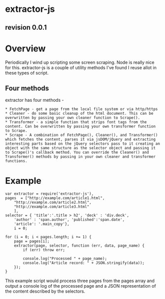 extractor-js
============
revision 0.0.1
--------------

# Overview

Periodically I wind up scripting some screen scraping.  Node is really nice for this.  extractor-js is a couple of utility methods I've found I reuse allot in these types of script.

## Four methods

extractor has four methods -

	* FetchPage - get a page from the local file system or via http/https
	* Cleaner - do some basic cleanup of the html document. This can be overwritten by passing your own cleaner function to Scrape().
	* Transformer - a simple function that strips font tags from the content. Can be overwritten by passing your own transformer function to Scrape.
	* Scrape - A combination of FetchPage(), Cleaner(), and Transformer() which fetches the content, parses it via jsDOM/jQuery and extracting interesting parts based on the jQuery selectors pass to it creating an object with the same structure as the selector object and passing it to Scrape()'s callback method. You can override the Cleaner() and Transformer() methods by passing in your own cleaner and transformer functions.

# Example

	var extractor = require('extractor-js'),
	pages  = ["http://example.com/article1.html", 
		"http://example.com/article2.html",
		"http://example.com/article3.html"
		],
	selector = { 'title':'.title > h2', 'deck' : 'div.deck',
		'author' : 'span.author', 'published':'span.date',
		'article': '.main_copy'},
		i = 0;
	
	for (i = 0; i < pages.length; i += 1) {
		page = pages[i];
		extractor(page, selector, function (err, data, page_name) {
			if (err) throw err;
			
			console.log("Processed " + page_name);
			console.log("Article record: " + JSON.stringify(data));
		});
	}
	

This example script would process three pages from the pages array and output a console log of the processed page and a JSON representation of the content described by the selectors.

